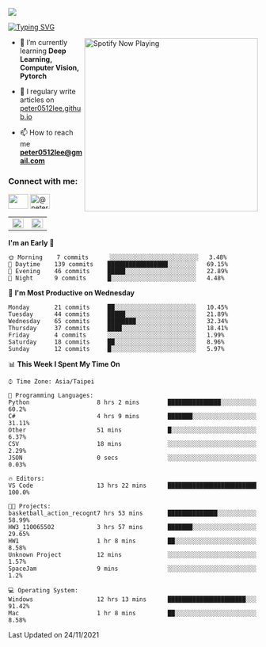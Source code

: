 ![](https://komarev.com/ghpvc/?username=peter0512lee&color=ff69b4)

[![Typing SVG](https://readme-typing-svg.herokuapp.com?color=F742BA&size=22&lines=Hi!+I'm+JYL)](https://git.io/typing-svg)

[<img src="https://spotify-now-playing.peter0512lee.vercel.app/api/spotify-playing" alt="Spotify Now Playing" width="350" align="right" />](https://open.spotify.com/user/21iyoswqgnkoe7peuesmqnhgy)

- 🌱 I’m currently learning **Deep Learning, Computer Vision, Pytorch**

- 📝 I regulary write articles on [peter0512lee.github.io](https://peter0512lee.github.io/)

- 📫 How to reach me **peter0512lee@gmail.com**

<h3 align="left">Connect with me:</h3>
<p align="left">
<a href="https://linkedin.com/in/jie-ying-li-b43a1416b" target="blank"><img align="center" src="https://raw.githubusercontent.com/rahuldkjain/github-profile-readme-generator/master/src/images/icons/Social/linked-in-alt.svg" height="30" width="40" /></a>
<!-- <a href="https://fb.com/peter0512lee" target="blank"><img align="center" src="https://raw.githubusercontent.com/rahuldkjain/github-profile-readme-generator/master/src/images/icons/Social/facebook.svg" alt="peter0512lee" height="30" width="40" /></a> -->
<!-- <a href="https://instagram.com/etiquette_ying" target="blank"><img align="center" src="https://raw.githubusercontent.com/rahuldkjain/github-profile-readme-generator/master/src/images/icons/Social/instagram.svg" alt="etiquette_ying" height="30" width="40" /></a> -->
<a href="https://medium.com/@peter0512lee" target="blank"><img align="center" src="https://raw.githubusercontent.com/rahuldkjain/github-profile-readme-generator/master/src/images/icons/Social/medium.svg" alt="@peter0512lee" height="30" width="40" /></a>
</p>

<table><tr><td valign="top" width="50%">

<img src="https://github-readme-stats.vercel.app/api?username=peter0512lee&hide_border=true&show_icons=true&locale=en" align="left" style="width: 100%" />

</td><td valign="top" width="50%">

<img src="https://github-readme-stats.vercel.app/api/top-langs?username=peter0512lee&hide_border=true&show_icons=true&locale=en&layout=compact" align="left" style="width: 100%" />

</td></tr></table>  

<!--START_SECTION:waka-->
**I'm an Early 🐤** 

```text
🌞 Morning    7 commits      ░░░░░░░░░░░░░░░░░░░░░░░░░   3.48% 
🌆 Daytime    139 commits    █████████████████░░░░░░░░   69.15% 
🌃 Evening    46 commits     █████░░░░░░░░░░░░░░░░░░░░   22.89% 
🌙 Night      9 commits      █░░░░░░░░░░░░░░░░░░░░░░░░   4.48%

```
📅 **I'm Most Productive on Wednesday** 

```text
Monday       21 commits     ██░░░░░░░░░░░░░░░░░░░░░░░   10.45% 
Tuesday      44 commits     █████░░░░░░░░░░░░░░░░░░░░   21.89% 
Wednesday    65 commits     ████████░░░░░░░░░░░░░░░░░   32.34% 
Thursday     37 commits     ████░░░░░░░░░░░░░░░░░░░░░   18.41% 
Friday       4 commits      ░░░░░░░░░░░░░░░░░░░░░░░░░   1.99% 
Saturday     18 commits     ██░░░░░░░░░░░░░░░░░░░░░░░   8.96% 
Sunday       12 commits     █░░░░░░░░░░░░░░░░░░░░░░░░   5.97%

```


📊 **This Week I Spent My Time On** 

```text
⌚︎ Time Zone: Asia/Taipei

💬 Programming Languages: 
Python                   8 hrs 2 mins        ███████████████░░░░░░░░░░   60.2% 
C#                       4 hrs 9 mins        ███████░░░░░░░░░░░░░░░░░░   31.11% 
Other                    51 mins             █░░░░░░░░░░░░░░░░░░░░░░░░   6.37% 
CSV                      18 mins             ░░░░░░░░░░░░░░░░░░░░░░░░░   2.29% 
JSON                     0 secs              ░░░░░░░░░░░░░░░░░░░░░░░░░   0.03%

🔥 Editors: 
VS Code                  13 hrs 22 mins      █████████████████████████   100.0%

🐱‍💻 Projects: 
basketball_action_recognt7 hrs 53 mins       ██████████████░░░░░░░░░░░   58.99% 
HW3_110065502            3 hrs 57 mins       ███████░░░░░░░░░░░░░░░░░░   29.65% 
HW1                      1 hr 8 mins         ██░░░░░░░░░░░░░░░░░░░░░░░   8.58% 
Unknown Project          12 mins             ░░░░░░░░░░░░░░░░░░░░░░░░░   1.57% 
SpaceJam                 9 mins              ░░░░░░░░░░░░░░░░░░░░░░░░░   1.2%

💻 Operating System: 
Windows                  12 hrs 13 mins      ██████████████████████░░░   91.42% 
Mac                      1 hr 8 mins         ██░░░░░░░░░░░░░░░░░░░░░░░   8.58%

```


 Last Updated on 24/11/2021
<!--END_SECTION:waka-->


<!--
**peter0512lee/peter0512lee** is a ✨ _special_ ✨ repository because its `README.md` (this file) appears on your GitHub profile.

